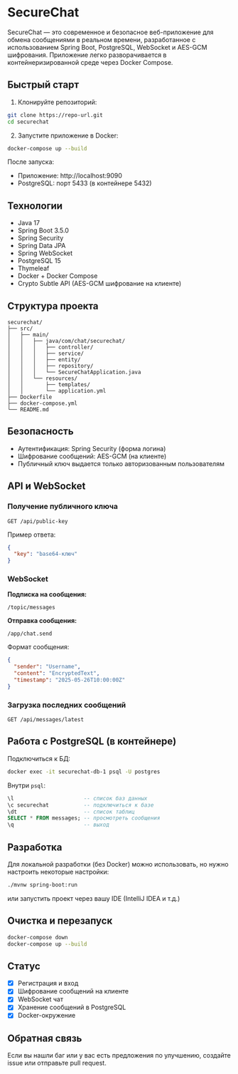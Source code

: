 # SecureChat

SecureChat — это современное и безопасное веб-приложение для обмена сообщениями в реальном времени, разработанное с использованием Spring Boot, PostgreSQL, WebSocket и AES-GCM шифрования. Приложение легко разворачивается в контейнеризированной среде через Docker Compose.

## Быстрый старт

1. Клонируйте репозиторий:

```bash
git clone https://repo-url.git
cd securechat
```

2. Запустите приложение в Docker:

```bash
docker-compose up --build
```

После запуска:

- Приложение: http://localhost:9090
- PostgreSQL: порт 5433 (в контейнере 5432)

## Технологии

- Java 17
- Spring Boot 3.5.0
- Spring Security
- Spring Data JPA
- Spring WebSocket
- PostgreSQL 15
- Thymeleaf
- Docker + Docker Compose
- Crypto Subtle API (AES-GCM шифрование на клиенте)

## Структура проекта

```
securechat/
├── src/
│   ├── main/
│   │   ├── java/com/chat/securechat/
│   │   │   ├── controller/
│   │   │   ├── service/
│   │   │   ├── entity/
│   │   │   ├── repository/
│   │   │   └── SecureChatApplication.java
│   │   └── resources/
│   │       ├── templates/
│   │       └── application.yml
├── Dockerfile
├── docker-compose.yml
└── README.md
```

## Безопасность

- Аутентификация: Spring Security (форма логина)
- Шифрование сообщений: AES-GCM (на клиенте)
- Публичный ключ выдается только авторизованным пользователям

## API и WebSocket

### Получение публичного ключа

```http
GET /api/public-key
```

Пример ответа:
```json
{
  "key": "base64-ключ"
}
```

### WebSocket

**Подписка на сообщения:**
```
/topic/messages
```

**Отправка сообщения:**
```
/app/chat.send
```

Формат сообщения:
```json
{
  "sender": "Username",
  "content": "EncryptedText",
  "timestamp": "2025-05-26T10:00:00Z"
}
```

### Загрузка последних сообщений

```http
GET /api/messages/latest
```

## Работа с PostgreSQL (в контейнере)

Подключиться к БД:

```bash
docker exec -it securechat-db-1 psql -U postgres
```

Внутри `psql`:

```sql
\l                      -- список баз данных
\c securechat           -- подключиться к базе
\dt                     -- список таблиц
SELECT * FROM messages; -- просмотреть сообщения
\q                      -- выход
```

## Разработка

Для локальной разработки (без Docker) можно использовать, но нужно настроить некоторые настройки:

```bash
./mvnw spring-boot:run
```

или запустить проект через вашу IDE (IntelliJ IDEA и т.д.)

## Очистка и перезапуск

```bash
docker-compose down
docker-compose up --build
```

## Статус

- [x] Регистрация и вход
- [x] Шифрование сообщений на клиенте
- [x] WebSocket чат
- [x] Хранение сообщений в PostgreSQL
- [x] Docker-окружение

## Обратная связь

Если вы нашли баг или у вас есть предложения по улучшению, создайте issue или отправьте pull request.
